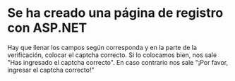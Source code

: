 # Se ha creado una página de registro con ASP.NET

Hay que llenar los campos según corresponda y
en la parte de la verificación, colocar el captcha
correcto. Si lo colocamos bien, nos sale 
"Has ingresado el captcha correcto". En caso contrario
nos sale "¡Por favor, ingresar el captcha correcto!"
